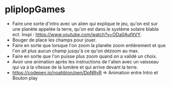 # pliplopGames

- Faire une sorte d'intro avec un alien qui explique le jeu, qu'on est sur une planète appelée la terre, qu'on est dans le système solaire blabla ect. Inspi : https://www.youtube.com/watch?v=ODa0AufitVY.
- Bouger de place les champs pour jouer.
- Faire en sorte que lorsque l'on zoom la planète zoom entièrement et que l'on ait plus aucun champ jusqu'à ce qu'on dézoom au max.
- Faire en sorte que l'on puisse plus zoom quand on a validé un choix.
- Avoir une animation après les instructions de l'alien avec un vaisseau qui va à la vitesse de la lumière et qui arrive devant la terre.
- https://codepen.io/noahblon/pen/DpNRyR => Animation entre Intro et Bouton play